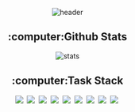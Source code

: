 <!--![header](https://capsule-render.vercel.app/api?type=wave&color=auto&height=300&section=header&text=capsule%20render&fontSize=90)-->
<!-- desc=Only%20Use%20Text -->
<p align="center">
  <img src="https://capsule-render.vercel.app/api?type=transparent&fontColor=EAEAEA&text=Ah-Yeon%20Kim&height=150&fontSize=60&descAlignY=75&descAlign=60" alt="header" />
</p>

<p align="center">
  <h2 align="center">:computer:Github Stats</h2>
  <p align="center">
    <img src="https://github-readme-stats.vercel.app/api?username=zenzen-k" alt="stats" />
  </p>
</p>

<p align="center">
  <h2 align="center">:computer:Task Stack</h2>
  <p align="center">
    <img src="https://img.shields.io/badge/-Spring-5D5D5D?logo=Spring&logoColor=white&style=for-the-badge"/>&nbsp;
    <img src="https://img.shields.io/badge/-SpringBoot-5D5D5D?logo=Spring&logoColor=white&style=for-the-badge"/>&nbsp;
    <img src="https://img.shields.io/badge/-Java-5D5D5D?logo=Java&logoColor=white&style=for-the-badge"/>&nbsp;
    <img src="https://img.shields.io/badge/-JavaScript-5D5D5D?logo=JavaScript&logoColor=white&style=for-the-badge"/>&nbsp;
    <img src="https://img.shields.io/badge/-jQuery-5D5D5D?logo=jQuery&logoColor=white&style=for-the-badge"/>&nbsp;
    <img src="https://img.shields.io/badge/-HTML5-5D5D5D?logo=HTML5&logoColor=white&style=for-the-badge"/>&nbsp;
    <img src="https://img.shields.io/badge/-CSS3-5D5D5D?logo=CSS3&logoColor=white&style=for-the-badge"/>&nbsp;
    <img src="https://img.shields.io/badge/-Bootstrap 4-5D5D5D?logo=Bootstrap&logoColor=white&style=for-the-badge"/>&nbsp;
    <img src="https://img.shields.io/badge/-Oracle-5D5D5D?logo=Oracle&logoColor=white&style=for-the-badge"/>&nbsp;
  </p>
</p>




<!--
**zenzen-k/zenzen-k** is a ✨ _special_ ✨ repository because its `README.md` (this file) appears on your GitHub profile.

Here are some ideas to get you started:

- 🔭 I’m currently working on ...
- 🌱 I’m currently learning ...
- 👯 I’m looking to collaborate on ...
- 🤔 I’m looking for help with ...
- 💬 Ask me about ...
- 📫 How to reach me: ...
- 😄 Pronouns: ...
- ⚡ Fun fact: ...
-->
